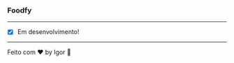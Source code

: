 <div style="text-align: center;">
  <a href="#">
    <img alt="" src=""/>
  </a>
</div>

### **Foodfy**

---

- [x] Em desenvolvimento!

---

Feito com ❤ by Igor 🖖